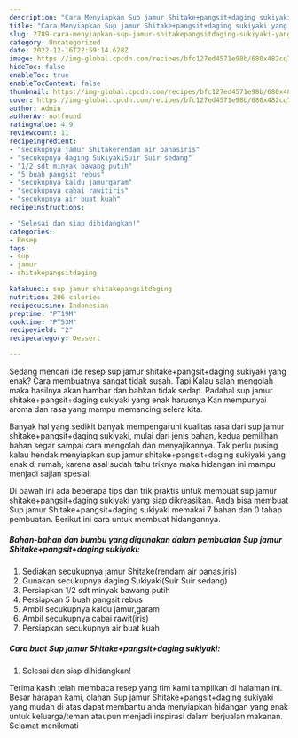 ```yaml
---
description: "Cara Menyiapkan Sup jamur Shitake+pangsit+daging sukiyaki yang Enak Banget "
title: "Cara Menyiapkan Sup jamur Shitake+pangsit+daging sukiyaki yang Enak Banget "
slug: 2789-cara-menyiapkan-sup-jamur-shitakepangsitdaging-sukiyaki-yang-enak-banget
category: Uncategorized
date: 2022-12-16T22:59:14.628Z
image: https://img-global.cpcdn.com/recipes/bfc127ed4571e98b/680x482cq70/sup-jamur-shitakepangsitdaging-sukiyaki-foto-resep-utama.jpg
hideToc: false
enableToc: true
enableTocContent: false
thumbnail: https://img-global.cpcdn.com/recipes/bfc127ed4571e98b/680x482cq70/sup-jamur-shitakepangsitdaging-sukiyaki-foto-resep-utama.jpg
cover: https://img-global.cpcdn.com/recipes/bfc127ed4571e98b/680x482cq70/sup-jamur-shitakepangsitdaging-sukiyaki-foto-resep-utama.jpg
author: Admin
authorAv: notfound
ratingvalue: 4.9
reviewcount: 11
recipeingredient:
- "secukupnya jamur Shitakerendam air panasiris"
- "secukupnya daging SukiyakiSuir Suir sedang"
- "1/2 sdt minyak bawang putih"
- "5 buah pangsit rebus"
- "secukupnya kaldu jamurgaram"
- "secukupnya cabai rawitiris"
- "secukupnya air buat kuah"
recipeinstructions:

- "Selesai dan siap dihidangkan!"
categories:
- Resep
tags:
- sup
- jamur
- shitakepangsitdaging

katakunci: sup jamur shitakepangsitdaging 
nutrition: 206 calories
recipecuisine: Indonesian
preptime: "PT19M"
cooktime: "PT53M"
recipeyield: "2"
recipecategory: Dessert

---
```



Sedang mencari ide resep sup jamur shitake+pangsit+daging sukiyaki yang enak? Cara membuatnya sangat tidak susah. Tapi Kalau salah mengolah maka hasilnya akan hambar dan bahkan tidak sedap. Padahal sup jamur shitake+pangsit+daging sukiyaki yang enak harusnya Kan mempunyai aroma dan rasa yang mampu memancing selera kita.




Banyak hal yang sedikit banyak mempengaruhi kualitas rasa dari sup jamur shitake+pangsit+daging sukiyaki, mulai dari jenis bahan, kedua pemilihan bahan segar sampai cara mengolah dan menyajikannya. Tak perlu pusing kalau hendak menyiapkan sup jamur shitake+pangsit+daging sukiyaki yang enak di rumah, karena asal sudah tahu triknya maka hidangan ini mampu menjadi sajian spesial.


Di bawah ini ada beberapa tips dan trik praktis untuk membuat sup jamur shitake+pangsit+daging sukiyaki yang siap dikreasikan. Anda bisa membuat Sup jamur Shitake+pangsit+daging sukiyaki memakai 7 bahan dan 0 tahap pembuatan. Berikut ini cara untuk membuat hidangannya.

<!--inarticleads1-->

##### Bahan-bahan dan bumbu yang digunakan dalam pembuatan Sup jamur Shitake+pangsit+daging sukiyaki:

1. Sediakan secukupnya jamur Shitake(rendam air panas,iris)
1. Gunakan secukupnya daging Sukiyaki(Suir Suir sedang)
1. Persiapkan 1/2 sdt minyak bawang putih
1. Persiapkan 5 buah pangsit rebus
1. Ambil secukupnya kaldu jamur,garam
1. Ambil secukupnya cabai rawit(iris)
1. Persiapkan secukupnya air buat kuah




<!--inarticleads2-->

##### Cara buat Sup jamur Shitake+pangsit+daging sukiyaki:


1. Selesai dan siap dihidangkan!



Terima kasih telah membaca resep yang tim kami tampilkan di halaman ini. Besar harapan kami, olahan Sup jamur Shitake+pangsit+daging sukiyaki yang mudah di atas dapat membantu anda menyiapkan hidangan yang enak untuk keluarga/teman ataupun menjadi inspirasi dalam berjualan makanan. Selamat menikmati
